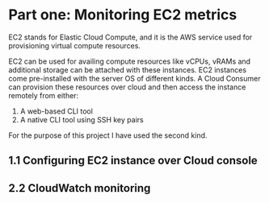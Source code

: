 # Part one: Monitoring EC2 metrics

EC2 stands for Elastic Cloud Compute, and it is the AWS service used for provisioning virtual compute resources.

EC2 can be used for availing compute resources like vCPUs, vRAMs and additional storage can be attached with these instances. EC2 instances come pre-installed with the server OS of different kinds. A Cloud Consumer can provision these resources over cloud and then access the instance remotely from either:

1. A web-based CLI tool
2. A native CLI tool using SSH key pairs

<!--Write about EC2 metrics-->
For the purpose of this project I have used the second kind.

## 1.1 Configuring EC2 instance over Cloud console

## 2.2 CloudWatch monitoring